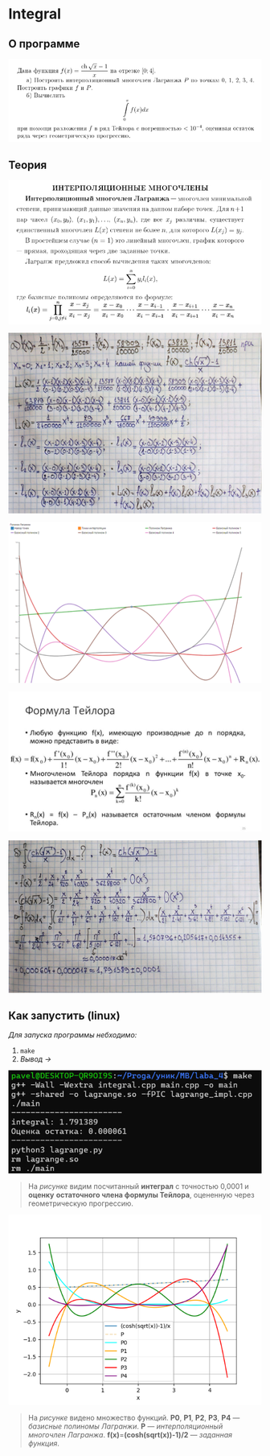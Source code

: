 # Integral

## О программе

![Untitled](img/Task.png)

## Теория

![Untitled](img/theory_1.png)

![Untitled](img/theory_2.png)

![Untitled](img/theory_3.png)

![Untitled](img/theory_4.png)

![Untitled](img/theory_5.png)

## Как запустить (linux)

*Для запуска программы небходимо:*

1. `make`
2. *Вывод →*

![Untitled](img/result_1.png)

> На *рисунке* видим посчитанный **интеграл** с точностью 0,0001 и **оценку** **остаточного члена формулы Тейлора**, оцененную через геометрическую прогрессию.
> 

![Untitled](img/result_2.png)

> На *рисунке* видено множество функций. **P0**, **P1**, **P2**, **P3**, **P4** — *базисные полиномы Лагранжи*. **P** — *интерполяционный многочлен Лагранжа*. **f(x)**=**(cosh(sqrt(x))-1)/2** — *заданная функция*.
>